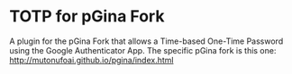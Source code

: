 # TOTP for pGina Fork
A plugin for the pGina Fork that allows a Time-based One-Time Password using the Google Authenticator App. The specific pGina fork is this one: http://mutonufoai.github.io/pgina/index.html

